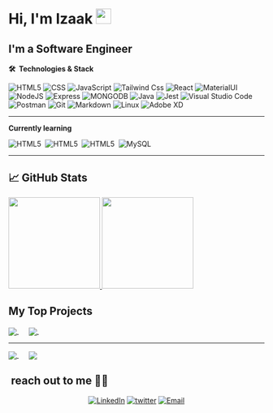 <!-- ![Header](https://github.com/izaakwalz/izaakwalz/blob/main/izaakwalz.png "Header") -->

# Hi, I'm Izaak <img src="https://raw.githubusercontent.com/MartinHeinz/MartinHeinz/master/wave.gif" width="30px">

## I'm a Software Engineer

**🛠 &nbsp;Technologies & Stack**
  
  ![HTML5](https://img.shields.io/badge/-HTML5-333333?style=flat&logo=HTML5)
  ![CSS](https://img.shields.io/badge/-CSS-333333?style=flat&logo=CSS3&logoColor=1572B6)
  ![JavaScript](https://img.shields.io/badge/-JavaScript-333333?style=flat&logo=javascript)
  ![Tailwind Css](https://img.shields.io/badge/-Tailwind%20Css-333333?style=flat&logo=tailwindcss)
  ![React](https://img.shields.io/badge/-React-333333?style=flat&logo=react)
  ![MaterialUI](https://img.shields.io/badge/-Material%20UI-333333?style=flat&logo=materialui)
  ![NodeJS](https://img.shields.io/badge/-Node.Js-333333?style=flat&logo=node.js)
  ![Express](https://img.shields.io/badge/-Express-333333?style=flat&logo=Express)
  ![MONGODB](https://img.shields.io/badge/-MongoDb-333333?style=flat&logo=MongoDb)
  ![Java](https://img.shields.io/badge/-Java-333333?style=flat&logo=Java&logoColor=007396)
  ![Jest](https://img.shields.io/badge/-Jest-333333?style=flat&logo=jest)
  ![Visual Studio Code](https://img.shields.io/badge/-Visual%20Studio%20Code-333333?style=flat&logo=visual-studio-code&logoColor=007ACC)
  ![Postman](https://img.shields.io/badge/-Postman-333333?style=flat&logo=postman)
  ![Git](https://img.shields.io/badge/-Git-333333?style=flat&logo=git)
  ![Markdown](https://img.shields.io/badge/-Markdown-333333?style=flat&logo=markdown)
  ![Linux](https://img.shields.io/badge/-Linux-333333?style=flat&logo=linux&logoColor=007ACC)
  ![Adobe XD](https://img.shields.io/badge/-Adobe%20XD-333333?style=flat&logo=adobe-xd&logoColor=007ACC)
<!--   ![GitHub](https://img.shields.io/badge/-GitHub-333333?style=flat&logo=github) -->
<!--   ![NPM](https://img.shields.io/badge/-npm-333333?style=flat&logo=npm) -->
<!--   ![React Native](https://img.shields.io/badge/-React%20Native-333333?style=flat&logo=react) -->
<!--   ![yarn](https://img.shields.io/badge/-yarn-333333?style=flat&logo=yarn) -->
<!--   ![Visual Studio Code](https://img.shields.io/badge/-Visual%20Studio%20Code-333333?style=flat&logo=visual-studio-code&logoColor=007ACC) -->
<!--   ![Trello](https://img.shields.io/badge/-Trello-333333?style=flat&logo=trello&logoColor=007ACC) -->
  ---

**Currently learning**

<span>![HTML5](https://img.shields.io/badge/-TypeScript-333333?style=flat&logo=typeScript)</span>&nbsp;
<span>![HTML5](https://img.shields.io/badge/-Solidity-333333?style=flat&logo=solidity)</span>&nbsp;
<span>![HTML5](https://img.shields.io/badge/-Web3-333333?style=flat&logo=web3)</span>&nbsp;
<span>![MySQL](https://img.shields.io/badge/-PostgreSQL-333333?style=flat&logo=PostgreSQL)</span>
<!-- <span>![MySQL](https://img.shields.io/badge/-MySQL-333333?style=flat&logo=mysql)</span> -->
<!-- <span>![HTML5](https://img.shields.io/badge/-go-333333?style=flat&logo=go)</span>&nbsp; -->

---

## &#x1f4c8; GitHub Stats
<!-- 
[![Izaakwalz's github stats](https://github-readme-stats.vercel.app/api?username=izaakwalz&count_private=true&show_icons=true&theme=react)](https://github.com/murewaashiru/github-readme-stats) -->
<a href="https://github.com/izaakwalz">
  <img height="180em" src="https://github-readme-stats.vercel.app/api?username=izaakwalz&count_private=true&show_icons=true&title_color=645394&icon_color=645394&text_color=d8dee9&bg_color=23262F&border_color=23262F&locale=en" />
  <img height="180em" src="https://github-readme-stats.vercel.app/api/top-langs/?username=izaakwalz&icon_color=645394&title_color=645394&text_color=d8dee9&bg_color=23262F&border_color=23262F&layout=compact" />
</a>

## My Top Projects

<a href="https://github.com/izaakwalz/tutor-online-app">
  <img align="center" src="https://github-readme-stats.vercel.app/api/pin/?username=izaakwalz&repo=tutor-online-app&count_private=true&show_icons=true&icon_color=5f4b8b&title_color=645394&text_color=d8dee9&bg_color=23262F&border_color=23262F" />
</a>&nbsp;&nbsp;&nbsp;&nbsp;

<a href="https://github.com/izaakwalz/tutor-online-api">
  <img align="center" src="https://github-readme-stats.vercel.app/api/pin/?username=izaakwalz&repo=tutor-online-api&count_private=true&show_icons=true&icon_color=5f4b8b&title_color=645394&text_color=d8dee9&bg_color=23262F&border_color=23262F" />
</a>&nbsp;&nbsp;&nbsp;&nbsp;

<br>

---

<a href="https://github.com/izaakwalz/">
  <img align="center" src="https://github-readme-stats.vercel.app/api/pin/?username=izaakwalz&repo=bookclubz&count_private=true&show_icons=true&icon_color=5f4b8b&title_color=645394&text_color=d8dee9&bg_color=23262F&border_color=23262F" />
</a>&nbsp;&nbsp;&nbsp;&nbsp;

<a href="https://github.com/izaakwalz/">
  <img align="center" src="https://github-readme-stats.vercel.app/api/pin/?username=izaakwalz&repo=HNGI8xI4G-TASKS&count_private=true&show_icons=true&icon_color=5f4b8b&title_color=645394&text_color=d8dee9&bg_color=23262F&border_color=23262F" />
</a>

<br/>

## &nbsp;reach out to me 🤝🏻

<p align="center">
<a href="https://www.linkedin.com/in/izaakwalz/" target="blank"><img alt="LinkedIn" src="https://img.shields.io/badge/LinkedIn-izaakwalz-blue?style=flat-square&logo=linkedin"></a>
<a href="https://www.twitter.com/izaakwalz/"><img alt="twitter" src="https://img.shields.io/badge/Twitter-izaakwalz-blue?style=flat-square&logo=twitter"></a>
<a href="mailto:chukwumaizaak@gmail.com"><img alt="Email" src="https://img.shields.io/badge/Email-chukwumaizaak@gmail.com-645394?style=flat-square&logo=gmail"></a>
</p>

<!--
**izaakwalz/izaakwalz** is a ✨ _special_ ✨ repository because its `README.md` (this file) appears on your GitHub profile.

Here are some ideas to get you started:

- 🔭 I’m currently working on ...
- 🌱 I’m currently learning ...
- 👯 I’m looking to collaborate on ...
- 🤔 I’m looking for help with ...
- 💬 Ask me about ...
- 📫 How to reach me: ...
- 😄 Pronouns: ...
- ⚡ Fun fact: ...
-->
